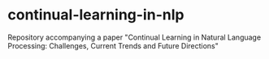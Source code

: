 # continual-learning-in-nlp
Repository accompanying a paper "Continual Learning in Natural Language Processing: Challenges, Current Trends and Future Directions"

